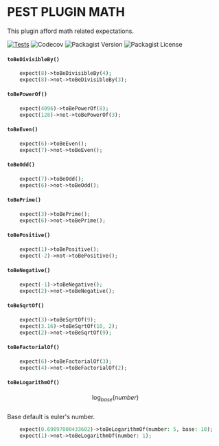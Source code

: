# PEST PLUGIN MATH

This plugin afford math related expectations.


[![Tests](https://github.com/faissaloux/pest-plugin-math/actions/workflows/tests.yml/badge.svg)](https://github.com/faissaloux/pest-plugin-math/actions/workflows/tests.yml) ![Codecov](https://img.shields.io/codecov/c/github/faissaloux/pest-plugin-math) ![Packagist Version](https://img.shields.io/packagist/v/faissaloux/pest-plugin-math) ![Packagist License](https://img.shields.io/packagist/l/faissaloux/pest-plugin-math)


#### `toBeDivisibleBy()`
```php
    expect(8)->toBeDivisibleBy(4);
    expect(8)->not->toBeDivisibleBy(3);
```

#### `toBePowerOf()`
```php
    expect(4096)->toBePowerOf(8);
    expect(128)->not->toBePowerOf(3);
```

#### `toBeEven()`
```php
    expect(6)->toBeEven();
    expect(7)->not->toBeEven();
```

#### `toBeOdd()`
```php
    expect(7)->toBeOdd();
    expect(6)->not->toBeOdd();
```

#### `toBePrime()`
```php
    expect(3)->toBePrime();
    expect(6)->not->toBePrime();
```

#### `toBePositive()`
```php
    expect(1)->toBePositive();
    expect(-2)->not->toBePositive();
```

#### `toBeNegative()`
```php
    expect(-1)->toBeNegative();
    expect(2)->not->toBeNegative();
```

#### `toBeSqrtOf()`
```php
    expect(3)->toBeSqrtOf(9);
    expect(3.16)->toBeSqrtOf(10, 2);
    expect(2)->not->toBeSqrtOf(9);
```

#### `toBeFactorialOf()`
```php
    expect(6)->toBeFactorialOf(3);
    expect(4)->not->toBeFactorialOf(2);
```

#### `toBeLogarithmOf()`
$$\log_{base}(number)$$
<br>
Base default is euler's number.
```php
    expect(0.69897000433602)->toBeLogarithmOf(number: 5, base: 10);
    expect(1)->not->toBeLogarithmOf(number: 1);
```
